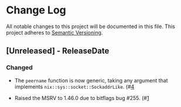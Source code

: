 # Change Log

All notable changes to this project will be documented in this file.
This project adheres to [Semantic Versioning](https://semver.org/).

## [Unreleased] - ReleaseDate
### Changed

- The `peername` function is now generic, taking any argument that implements
  `nix::sys::socket::SockaddrLike`.
  (#[4](https://gitlab.com/nbdkit/nbdkit/-/merge_requests/4)

- Raised the MSRV to 1.46.0 due to bitflags bug #255.
  (#[1](https://gitlab.com/nbdkit/nbdkit/-/merge_requests/1)

